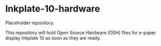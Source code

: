 # Inkplate-10-hardware

Placeholder repository. 

This repository will hold Open Source Hardware (OSH) files for e-paper display Inkplate 10 as soon as they are ready. 
